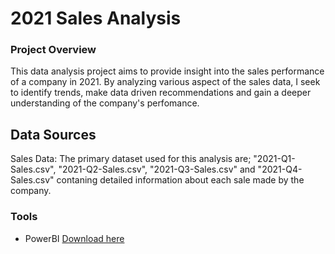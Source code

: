 # 2021 Sales Analysis

### Project Overview

This data analysis project aims to provide insight into the sales performance of a company in 2021. By analyzing various aspect of the sales data, I seek to identify trends, make data driven recommendations and gain a deeper understanding of the company's perfomance.

## Data Sources

Sales Data: The primary dataset used for this analysis are; "2021-Q1-Sales.csv", "2021-Q2-Sales.csv", "2021-Q3-Sales.csv" and "2021-Q4-Sales.csv" contaning detailed information about each sale made by the company.

### Tools

- PowerBI [Download here](https://powerbi.microsoft.com/en-us/downloads)
